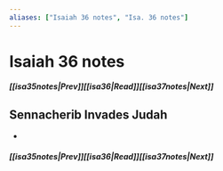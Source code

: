 ```yaml
---
aliases: ["Isaiah 36 notes", "Isa. 36 notes"]
---
```

# Isaiah 36 notes
##### <span class=arrow-left></span>[[isa35notes|Prev]]<span class=navigation-separator></span>[[isa36|Read]]<span class=navigation-separator></span>[[isa37notes|Next]]<span class=arrow-right></span>
## Sennacherib Invades Judah
- 
##### <span class=arrow-left></span>[[isa35notes|Prev]]<span class=navigation-separator></span>[[isa36|Read]]<span class=navigation-separator></span>[[isa37notes|Next]]<span class=arrow-right></span>